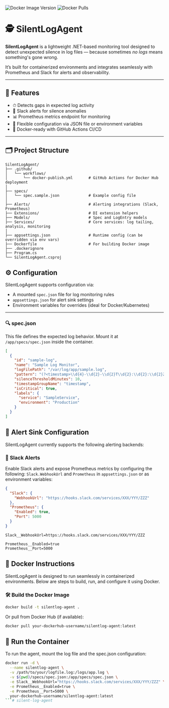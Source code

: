 ﻿![Docker Image Version](https://img.shields.io/docker/v/blueclikk/silent-log-agent?sort=semver&label=version)
![Docker Pulls](https://img.shields.io/docker/pulls/blueclikk/silent-log-agent)

# 🕵️ SilentLogAgent

**SilentLogAgent** is a lightweight .NET-based monitoring tool designed to detect unexpected silence in log files — because sometimes *no logs* means something's gone wrong.

It’s built for containerized environments and integrates seamlessly with Prometheus and Slack for alerts and observability.

---

## 🚀 Features

- ⏱ Detects gaps in expected log activity
- 🔔 Slack alerts for silence anomalies
- 📊 Prometheus metrics endpoint for monitoring
- 🔧 Flexible configuration via JSON file or environment variables
- 🐳 Docker-ready with GitHub Actions CI/CD

---

## 🗂 Project Structure

```plaintext
SilentLogAgent/
├── .github/
│   └── workflows/
│       └── docker-publish.yml       # GitHub Actions for Docker Hub deployment
│
├── specs/
│   └── spec.sample.json             # Example config file
│
├── Alerts/                          # Alerting integrations (Slack, Prometheus)
├── Extensions/                      # DI extension helpers
├── Models/                          # Spec and LogEntry models
├── Services/                        # Core services: log tailing, analysis, monitoring
│
├── appsettings.json                 # Runtime config (can be overridden via env vars)
├── Dockerfile                       # For building Docker image
├── .dockerignore
├── Program.cs
└── SilentLogAgent.csproj
```

## ⚙️ Configuration

SilentLogAgent supports configuration via:

- A mounted `spec.json` file for log monitoring rules
- `appsettings.json` for alert sink settings
- Environment variables for overrides (ideal for Docker/Kubernetes)

---

### 🔍 spec.json

This file defines the expected log behavior. Mount it at `/app/specs/spec.json` inside the container.

```json
[
  {
    "id": "sample-log",
    "name": "Sample Log Monitor",
    "logFilePath": "/var/log/app/sample.log",
    "pattern": "(?<timestamp>\\d{4}-\\d{2}-\\d{2}T\\d{2}:\\d{2}:\\d{2}Z)\\s+Sample Log",
    "silenceThresholdMinutes": 10,
    "timestampGroupName": "timestamp",
    "isCritical": true,
    "labels": {
      "service": "SampleService",
      "environment": "Production"
    }
  }
]
```

## 🚨 Alert Sink Configuration

SilentLogAgent currently supports the following alerting backends:

### 🔔 Slack Alerts

Enable Slack alerts and expose Prometheus metrics by configuring the following: `Slack.WebhookUrl` and `Prometheus` in `appsettings.json` or as environment variables:

```json
{
  "Slack": {
    "WebhookUrl": "https://hooks.slack.com/services/XXX/YYY/ZZZ"
  },
  "Prometheus": {
    "Enabled": true,
    "Port": 5000
  }
}
```

```
Slack__WebhookUrl=https://hooks.slack.com/services/XXX/YYY/ZZZ

Prometheus__Enabled=true
Prometheus__Port=5000
```

## 🐳 Docker Instructions

SilentLogAgent is designed to run seamlessly in containerized environments. Below are steps to build, run, and configure it using Docker.

### 🛠️ Build the Docker Image

```bash
docker build -t silentlog-agent .
```

Or pull from Docker Hub (if available):
```bash
docker pull your-dockerhub-username/silentlog-agent:latest
```

## 🚀 Run the Container
To run the agent, mount the log file and the spec.json configuration:

```bash
docker run -d \
  --name silentlog-agent \
  -v /path/to/your/logfile.log:/logs/app.log \
  -v $(pwd)/specs/spec.json:/app/specs/spec.json \
  -e Slack__WebhookUrl="https://hooks.slack.com/services/XXX/YYY/ZZZ" \
  -e Prometheus__Enabled=true \
  -e Prometheus__Port=5000 \
  your-dockerhub-username/silentlog-agent:latest
```#   s i l e n t - l o g - a g e n t  
 